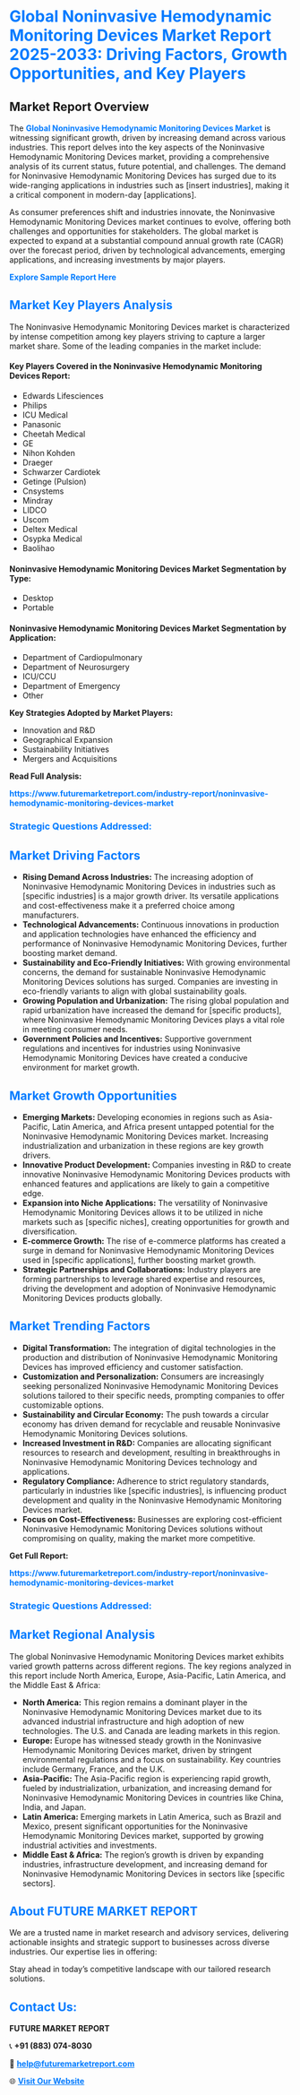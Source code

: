 <h1 style="color: #007BFF;">Global Noninvasive Hemodynamic Monitoring Devices Market Report 2025-2033: Driving Factors, Growth Opportunities, and Key Players</h1>

<section id="overview">
<h2>Market Report Overview</h2>
<p>The <a href="https://www.futuremarketreport.com/industry-report/noninvasive-hemodynamic-monitoring-devices-market" style="color: #007BFF; text-decoration: none;"><strong>Global Noninvasive Hemodynamic Monitoring Devices Market</strong></a> is witnessing significant growth, driven by increasing demand across various industries. This report delves into the key aspects of the Noninvasive Hemodynamic Monitoring Devices market, providing a comprehensive analysis of its current status, future potential, and challenges. The demand for Noninvasive Hemodynamic Monitoring Devices has surged due to its wide-ranging applications in industries such as [insert industries], making it a critical component in modern-day [applications].</p>
<p>As consumer preferences shift and industries innovate, the Noninvasive Hemodynamic Monitoring Devices market continues to evolve, offering both challenges and opportunities for stakeholders. The global market is expected to expand at a substantial compound annual growth rate (CAGR) over the forecast period, driven by technological advancements, emerging applications, and increasing investments by major players.</p>
</section>

<section id="overview">
<p><a href="https://www.futuremarketreport.com/request-sample/reportId=55683" style="color: #007BFF; text-decoration: none;"><strong>Explore Sample Report Here</strong></a></p>
</section>

<section id="key-players">
<h2 style="color: #007BFF;">Market Key Players Analysis</h2>
<p>The Noninvasive Hemodynamic Monitoring Devices market is characterized by intense competition among key players striving to capture a larger market share. Some of the leading companies in the market include:</p>
<h4>Key Players Covered in the Noninvasive Hemodynamic Monitoring Devices Report:</h4>
<ul><li>Edwards Lifesciences</li><li>Philips</li><li>ICU Medical</li><li>Panasonic</li><li>Cheetah Medical</li><li>GE</li><li>Nihon Kohden</li><li>Draeger</li><li>Schwarzer Cardiotek</li><li>Getinge (Pulsion)</li><li>Cnsystems</li><li>Mindray</li><li>LIDCO</li><li>Uscom</li><li>Deltex Medical</li><li>Osypka Medical</li><li>Baolihao</li></ul>
<h4>Noninvasive Hemodynamic Monitoring Devices Market Segmentation by Type:</h4>
<ul><li>Desktop</li><li>Portable</li></ul>

<h4>Noninvasive Hemodynamic Monitoring Devices Market Segmentation by Application:</h4>
<ul><li>Department of Cardiopulmonary</li><li>Department of Neurosurgery</li><li>ICU/CCU</li><li>Department of Emergency</li><li>Other</li></ul>
<p><strong>Key Strategies Adopted by Market Players:</strong></p>
<ul>
<li>Innovation and R&D</li>
<li>Geographical Expansion</li>
<li>Sustainability Initiatives</li>
<li>Mergers and Acquisitions</li>
</ul>
</section>

<section>
<p><strong>Read Full Analysis: </strong></p><a href="https://www.futuremarketreport.com/industry-report/noninvasive-hemodynamic-monitoring-devices-market" style="color: #007BFF; text-decoration: none;"><strong>https://www.futuremarketreport.com/industry-report/noninvasive-hemodynamic-monitoring-devices-market</strong></a>
<h3 style="color: #007BFF;">Strategic Questions Addressed:</h3>
</section>

<section id="driving-factors">
<h2 style="color: #007BFF;">Market Driving Factors</h2>
<ul>
<li><strong>Rising Demand Across Industries:</strong> The increasing adoption of Noninvasive Hemodynamic Monitoring Devices in industries such as [specific industries] is a major growth driver. Its versatile applications and cost-effectiveness make it a preferred choice among manufacturers.</li>
<li><strong>Technological Advancements:</strong> Continuous innovations in production and application technologies have enhanced the efficiency and performance of Noninvasive Hemodynamic Monitoring Devices, further boosting market demand.</li>
<li><strong>Sustainability and Eco-Friendly Initiatives:</strong> With growing environmental concerns, the demand for sustainable Noninvasive Hemodynamic Monitoring Devices solutions has surged. Companies are investing in eco-friendly variants to align with global sustainability goals.</li>
<li><strong>Growing Population and Urbanization:</strong> The rising global population and rapid urbanization have increased the demand for [specific products], where Noninvasive Hemodynamic Monitoring Devices plays a vital role in meeting consumer needs.</li>
<li><strong>Government Policies and Incentives:</strong> Supportive government regulations and incentives for industries using Noninvasive Hemodynamic Monitoring Devices have created a conducive environment for market growth.</li>
</ul>
</section>

<section id="growth-opportunities">
<h2 style="color: #007BFF;">Market Growth Opportunities</h2>
<ul>
<li><strong>Emerging Markets:</strong> Developing economies in regions such as Asia-Pacific, Latin America, and Africa present untapped potential for the Noninvasive Hemodynamic Monitoring Devices market. Increasing industrialization and urbanization in these regions are key growth drivers.</li>
<li><strong>Innovative Product Development:</strong> Companies investing in R&D to create innovative Noninvasive Hemodynamic Monitoring Devices products with enhanced features and applications are likely to gain a competitive edge.</li>
<li><strong>Expansion into Niche Applications:</strong> The versatility of Noninvasive Hemodynamic Monitoring Devices allows it to be utilized in niche markets such as [specific niches], creating opportunities for growth and diversification.</li>
<li><strong>E-commerce Growth:</strong> The rise of e-commerce platforms has created a surge in demand for Noninvasive Hemodynamic Monitoring Devices used in [specific applications], further boosting market growth.</li>
<li><strong>Strategic Partnerships and Collaborations:</strong> Industry players are forming partnerships to leverage shared expertise and resources, driving the development and adoption of Noninvasive Hemodynamic Monitoring Devices products globally.</li>
</ul>
</section>

<section id="trending-factors">
<h2 style="color: #007BFF;">Market Trending Factors</h2>
<ul>
<li><strong>Digital Transformation:</strong> The integration of digital technologies in the production and distribution of Noninvasive Hemodynamic Monitoring Devices has improved efficiency and customer satisfaction.</li>
<li><strong>Customization and Personalization:</strong> Consumers are increasingly seeking personalized Noninvasive Hemodynamic Monitoring Devices solutions tailored to their specific needs, prompting companies to offer customizable options.</li>
<li><strong>Sustainability and Circular Economy:</strong> The push towards a circular economy has driven demand for recyclable and reusable Noninvasive Hemodynamic Monitoring Devices solutions.</li>
<li><strong>Increased Investment in R&D:</strong> Companies are allocating significant resources to research and development, resulting in breakthroughs in Noninvasive Hemodynamic Monitoring Devices technology and applications.</li>
<li><strong>Regulatory Compliance:</strong> Adherence to strict regulatory standards, particularly in industries like [specific industries], is influencing product development and quality in the Noninvasive Hemodynamic Monitoring Devices market.</li>
<li><strong>Focus on Cost-Effectiveness:</strong> Businesses are exploring cost-efficient Noninvasive Hemodynamic Monitoring Devices solutions without compromising on quality, making the market more competitive.</li>
</ul>
</section>

<section>
<p><strong>Get Full Report: </strong></p><a href="https://www.futuremarketreport.com/industry-report/noninvasive-hemodynamic-monitoring-devices-market" style="color: #007BFF; text-decoration: none;"><strong>https://www.futuremarketreport.com/industry-report/noninvasive-hemodynamic-monitoring-devices-market</strong></a>
<h3 style="color: #007BFF;">Strategic Questions Addressed:</h3>
</section>


<section id="regional-analysis">
<h2 style="color: #007BFF;">Market Regional Analysis</h2>
<p>The global Noninvasive Hemodynamic Monitoring Devices market exhibits varied growth patterns across different regions. The key regions analyzed in this report include North America, Europe, Asia-Pacific, Latin America, and the Middle East & Africa:</p>
<ul>
<li><strong>North America:</strong> This region remains a dominant player in the Noninvasive Hemodynamic Monitoring Devices market due to its advanced industrial infrastructure and high adoption of new technologies. The U.S. and Canada are leading markets in this region.</li>
<li><strong>Europe:</strong> Europe has witnessed steady growth in the Noninvasive Hemodynamic Monitoring Devices market, driven by stringent environmental regulations and a focus on sustainability. Key countries include Germany, France, and the U.K.</li>
<li><strong>Asia-Pacific:</strong> The Asia-Pacific region is experiencing rapid growth, fueled by industrialization, urbanization, and increasing demand for Noninvasive Hemodynamic Monitoring Devices in countries like China, India, and Japan.</li>
<li><strong>Latin America:</strong> Emerging markets in Latin America, such as Brazil and Mexico, present significant opportunities for the Noninvasive Hemodynamic Monitoring Devices market, supported by growing industrial activities and investments.</li>
<li><strong>Middle East & Africa:</strong> The region’s growth is driven by expanding industries, infrastructure development, and increasing demand for Noninvasive Hemodynamic Monitoring Devices in sectors like [specific sectors].</li>
</ul>
</section>

<footer>
<h2 style="color: #007BFF;">About FUTURE MARKET REPORT</h2>
<p>We are a trusted name in market research and advisory services, delivering actionable insights and strategic support to businesses across diverse industries. Our expertise lies in offering:</p>

<p>Stay ahead in today’s competitive landscape with our tailored research solutions.</p>

<h2 style="color: #007BFF;">Contact Us:</h2>
<p><strong>FUTURE MARKET REPORT</strong></p>
<p>📞 <strong>+91 (883) 074-8030</strong></p>
<p>📧 <strong><a href="mailto:help@futuremarketreport.com" style="color: #007BFF;">help@futuremarketreport.com</a></strong></p>
<p>🌐 <strong><a href="https://www.futuremarketreport.com/" style="color: #007BFF;">Visit Our Website</a></strong></p>
</footer>